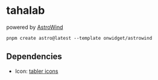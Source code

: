 # tahalab

powered by [AstroWind](https://github.com/onwidget/astrowind)

```
pnpm create astro@latest --template onwidget/astrowind
```

## Dependencies

- Icon: [tabler icons](https://tabler.io/icons)
